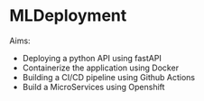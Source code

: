 # MLDeployment


Aims:

* Deploying a python API using fastAPI
* Containerize the application using Docker
* Building a CI/CD pipeline using Github Actions
* Build a MicroServices using Openshift


